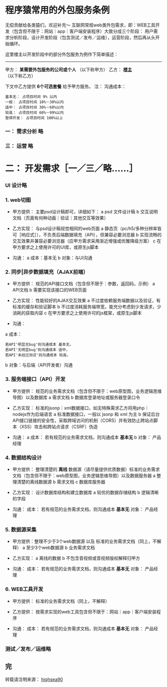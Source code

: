
程序猿常用的外包服务条例
====
无偿贡献给各类猿们，欢迎补充～
互联网常规web类外包需求，即：WEB工具开发（包含但不限于：网站｜app｜客户端安装程序）大致分成三个阶段：
用户需求分析阶段，设计开发阶段（包含测试／发布／运维），运营阶段，然后再从头开始循环。

这里楼主以开发阶段中的部分外包服务为例作下简单描述：

----

甲方： **某需要外包服务的公司或个人** （以下称甲方）
乙方： **[楼主][1]** （以下称乙方）

下文中乙方提供 **6个可选套餐** 给予甲方服务。
注： 沟通成本：

	基本无： 占项目时间 9% 以内
	一般： 占项目时间 10%－30%以内
	适中： 占项目时间 30%－60%以内
	较高： 占项目时间 60%－99%以内
	暂停开发： 占项目时间 100%以上

### 一： 需求分析 略
### 三： 运营 略


二： 开发需求［一／三／略……］
====

### UI 设计略

### 1. web切图

* 甲方提供： 主要psd设计稿即可，详细如下：
a psd 文件设计稿
b 交互说明文档（页面有何种动画｜验证｜其他交互等效果）

* 乙方实现： 与psd设计稿视觉相同的web页面
a 静态页（pc/h5/多种分辨率皆可［响应式］），不负责后端数据填充（API），但兼容必要浏览器
b 实现流畅的交互效果并兼容必要浏览器（应甲方需求采用渐近增强或优雅降级方案）
c 在甲方要求之上使用许可的UI库，或原生js脚本

* 沟通：
a 成本：基本无
b 对象：与UI沟通

### 2. 同步|异步数据填充（AJAX前端）

* 甲方提供： 规范的API接口文档（包含但不限于：参数，返回码，示例）
a API文档
b 需要实现该接口的WEB页面

* 乙方实现： 性能较好的AJAX交互效果
a 不过度依赖服务端数据以及验证，有标准的缓存和验证脚本
b 不过度消耗服务端带宽，能充分考虑到少发请求，少消耗的获取内容
c 在甲方要求之上使用许可的js框架，或原生js脚本

* 沟通：

a 成本：

	若API'明显无bug'则沟通成本 基本无，
	若API'无明显bug'则沟通成本 适中，
	若API'未经过测试'则沟通成本 较高，

b 对象：与后端（API开发者）沟通

### 3. 服务端接口（API）开发

* 甲方提供： 规范的业务需求文档（包含但不限于：web原型图，业务逻辑思维导图）以及数据库
a 需求文档
b 数据库登录地址或服务器登录口令

* 乙方实现： 标准的jsonp｜xml数据接口，如无特殊需求乙方将用php｜nodejs作为后端语言
a 标准数据接口，一般以 jsonp 和 xml 为主
b 保证后台API接口链接的安全性，采取跨域访问的机制（CORS）并有效防止跨站点脚本（XSS）攻击和跨站点请求（CSRF）伪造

* 沟通：
a 成本： 若有规范的业务需求文档，则沟通成本 **基本无**
b 对象： 产品经理

### 4. 数据结构设计

* 甲方提供： 整理清楚的 **离线** 数据源（请尽量提供优质数据）标准的业务需求文档（包含但不限于：web原型图，业务逻辑思维导图）以及数据服务器
a 整理清楚的离线数据源
b 需求文档
c 数据库服务器

* 乙方实现： 设计数据库结构和建立数据库
a 较优的数据存储结构
b 逻辑清晰的字段

* 沟通：
成本： 若有规范的业务需求文档，则沟通成本 **基本无**
对象： 产品经理 

### 5. 数据源采集

* 甲方提供：整理不少于3个web数据源 以及 标准的业务需求文档（同上，不解释） 
a 至少3个web数据源
b 业务需求文档

* 乙方实现： 
a 离线的数据
b 不包含音视频或音视频版权解释归甲方

* 沟通：
成本： 若有规范的业务需求文档，则沟通成本 **基本无**
对象： 产品经理 

### 6. WEB工具开发

* 甲方提供：
 标准的业务需求文档（同上，不解释）

* 乙方提供：
 按需求实现的web工具包含但不限于：网站｜app｜客户端安装程序

* 沟通：
成本： 若有规范的业务需求文档，则沟通成本 **基本无**
对象： 产品经理 

### 测试／发布／运维略

完
----

转载请注明来源： [highsea90][2]

[1]: https://github.com/highsea "HighSea的小站"
[2]: http://highsea90.com "HighSea的小站"